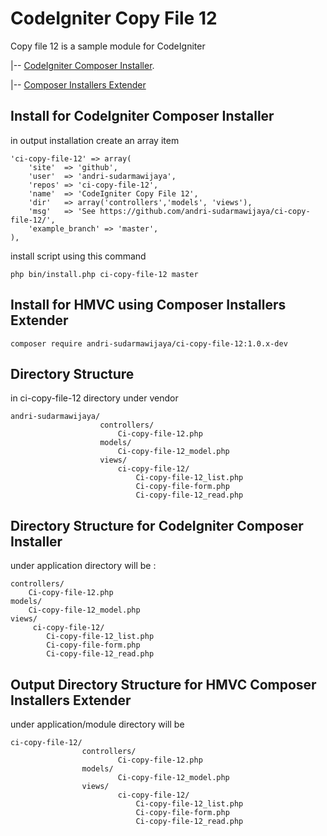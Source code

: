 # CodeIgniter Copy File 12
Copy file 12 is a sample module for CodeIgniter

|-- [CodeIgniter Composer Installer](https://github.com/kenjis/codeigniter-composer-installer).

|-- [Composer Installers Extender](https://github.com/oomphinc/composer-installers-extender)

## Install for CodeIgniter Composer Installer
in output installation create an array item
```
'ci-copy-file-12' => array(
    'site'  => 'github',
    'user'  => 'andri-sudarmawijaya',
    'repos' => 'ci-copy-file-12',
    'name'  => 'CodeIgniter Copy File 12',
    'dir'   => array('controllers','models', 'views'),
    'msg'   => 'See https://github.com/andri-sudarmawijaya/ci-copy-file-12/',
    'example_branch' => 'master',
),
```

install script using this command
```
php bin/install.php ci-copy-file-12 master
```
## Install for HMVC using Composer Installers Extender
```
composer require andri-sudarmawijaya/ci-copy-file-12:1.0.x-dev
```

## Directory Structure
in ci-copy-file-12 directory under vendor

```
andri-sudarmawijaya/
                    controllers/
                        Ci-copy-file-12.php
                    models/
                        Ci-copy-file-12_model.php
                    views/
                        ci-copy-file-12/
                            Ci-copy-file-12_list.php
                            Ci-copy-file-form.php
                            Ci-copy-file-12_read.php

```

## Directory Structure for CodeIgniter Composer Installer

under application directory will be :
```
controllers/
    Ci-copy-file-12.php
models/
    Ci-copy-file-12_model.php
views/
     ci-copy-file-12/
        Ci-copy-file-12_list.php
        Ci-copy-file-form.php
        Ci-copy-file-12_read.php

```

## Output Directory Structure for HMVC Composer Installers Extender

under application/module directory will be

```
ci-copy-file-12/
                controllers/
                        Ci-copy-file-12.php
                models/
                        Ci-copy-file-12_model.php
                views/
                        ci-copy-file-12/
                            Ci-copy-file-12_list.php
                            Ci-copy-file-form.php
                            Ci-copy-file-12_read.php
```


